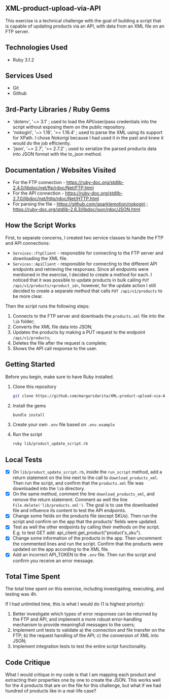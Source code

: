 ## XML-product-upload-via-API
This exercise is a technical challenge with the goal of building a script that is capable of updating products via an API, with data from an XML file on an FTP server.

## Technologies Used
* Ruby 3.1.2
  
## Services Used
* Git
* Github

## 3rd-Party Libraries / Ruby Gems
* 'dotenv', '~> 3.1' ; used to load the API/user/pass credentials into the script without exposing them on the public repository.
* 'nokogiri', '~> 1.16', '>= 1.16.4' ; used to parse the XML using its support for XPath. I chose Nokorigi because I had used it in the past and knew it would do the job efficiently.
* 'json', '~> 2.7', '>= 2.7.2' ; used to serialize the parsed products data into JSON format with the to_json method.

## Documentation / Websites Visited
* For the FTP connection - https://ruby-doc.org/stdlib-2.4.0/libdoc/net/ftp/rdoc/Net/FTP.html
* For the API connection - https://ruby-doc.org/stdlib-2.7.0/libdoc/net/http/rdoc/Net/HTTP.html
* For parsing the file - https://github.com/sparklemotion/nokogiri ; https://ruby-doc.org/stdlib-2.6.3/libdoc/json/rdoc/JSON.html

## How the Script Works
First, to separate concerns, I created two service classes to handle the FTP and API connections:
* `Services::FtpClient` - responsible for connecting to the FTP server and downloading the XML file.
* `Services::ApiClient` - responsible for connecting to the different API endpoints and retrieving the responses. Since all endpoints were mentioned in the exercise, I decided to create a method for each. I noticed that it was possible to update products in bulk calling `PUT /api/v1/products/<product_id>`, however, for the update action I still decided to create a separate method that calls `PUT /api/v1/products` to be more clear.

Then the script runs the following steps:
1. Connects to the FTP server and downloads the `products.xml` file into the `lib` folder;
2. Converts the XML file data into JSON;
3. Updates the products by making a PUT request to the endpoint `/api/v1/products`;
4. Deletes the file after the request is complete;
5. Shows the API call response to the user.

## Getting Started
Before you begin, make sure to have Ruby installed.

1. Clone this repository

   ```bash
   git clone https://github.com/margaridarita/XML-product-upload-via-API

2. Install the gems

   ```bash
   bundle install

3. Create your own `.env` file based on `.env.example`
   
5. Run the script

   ```bash
   ruby lib/product_update_script.rb

## Local Tests
- [X] On `lib/product_update_script.rb`, inside the `run_script` method, add a return statement on the line next to the call to `download_products_xml`. Then run the script, and confirm that the `products.xml` file was downloaded into the `lib` directory.
- [X] On the same method, comment the line `download_products_xml`, and remove the return statement. Comment as well the line `File.delete('lib/products.xml')`. The goal is to use the downloaded file and influence its content to test the API endpoints.
- [X] Change some fields on the products file (except SKUs). Then run the script and confirm on the app that the products' fields were updated.
- [x] Test as well the other endpoints by calling their methods on the script. E.g. to test GET add: api_client.get_product("product's_sku").
- [x] Change some information of the products in the app. Then uncomment the commented lines and run the script. Confirm that the products were updated on the app according to the XML file.
- [x] Add an incorrect API_TOKEN to the `.env` file. Then run the script and confirm you receive an error message.

## Total Time Spent
The total time spent on this exercise, including investigating, executing, and testing was 4h.

If I had unlimited time, this is what I would do (1 is highest priority):
1. Better investigate which types of error responses can be returned by the FTP and API, and implement a more robust error-handling mechanism to provide meaningfull messages to the users;
2. Implement unit tests to validate a) the connection and file transfer on the FTP; b) the request handling of the API; c) the conversion of XML into JSON;
3. Implement integration tests to test the entire script functionality.
   
## Code Critique
What I would critique in my code is that I am mapping each product and extracting their properties one by one to create the JSON. This works well for the 4 products that are on the file for this challenge, but what if we had hundred of products like in a real-life case?
